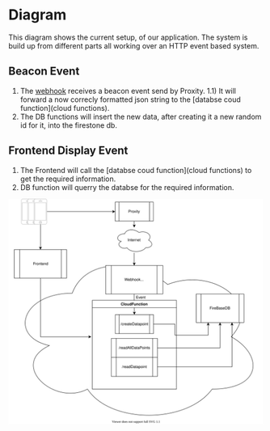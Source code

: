 # Diagram
This diagram shows the current setup, of our application. 
The system is build up from different parts all working over an HTTP event based system.

## Beacon Event
1) The [webhook](webhook) receives a beacon event send by Proxity.
1.1) It will forward a now correcly formatted json string to the [databse coud function](cloud functions). 
2) The DB functions will insert the new data, after creating it a new random id for it, into the firestone db.

## Frontend Display Event
1) The Frontend will call the [databse coud function](cloud functions) to get the 
   required information.
2) DB function will querry the databse for the required information.

![architecture diagram](imgs/architecture_diagram.svg?raw=true "Architecture Diagram")
